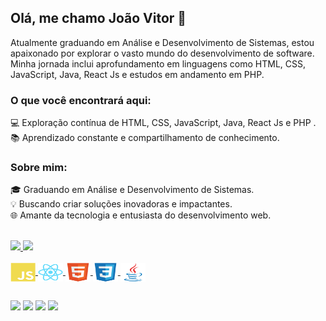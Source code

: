 ## Olá, me chamo João Vitor 👋


Atualmente graduando em Análise e Desenvolvimento de Sistemas, estou apaixonado por explorar o vasto mundo do desenvolvimento de software. Minha jornada inclui aprofundamento em linguagens como HTML, CSS, JavaScript, Java, React Js e estudos em andamento em PHP.


### O que você encontrará aqui:

💻 Exploração contínua de HTML, CSS, JavaScript, Java, React Js e PHP .<br>
📚 Aprendizado constante e compartilhamento de conhecimento. <br>

### Sobre mim:

🎓 Graduando em Análise e Desenvolvimento de Sistemas. <br>
💡 Buscando criar soluções inovadoras e impactantes. <br>
🌐 Amante da tecnologia e entusiasta do desenvolvimento web. <br>

<br>

<div>
  <a href="https://JOAOVITORNOGUEIRA">
  <img height="180em" src="https://github-readme-stats.vercel.app/api?username=JOAOVITORNOGUEIRA&show_icons=true&theme=dracula&include_all_commits=true&count_private=true"/>
  <img height="180em" src="https://github-readme-stats.vercel.app/api/top-langs/?username=JOAOVITORNOGUEIRA&layout=compact&langs_count=16&theme=dracula"/>
</div>

<div style="display: inline_block"><br>
  <img align="center" alt="JVN-Js" height="30" width="40" src="https://raw.githubusercontent.com/devicons/devicon/master/icons/javascript/javascript-plain.svg">
  <img align="center" alt="JVN-React" height="30" width="40" src="https://raw.githubusercontent.com/devicons/devicon/master/icons/react/react-original.svg">
  <img align="center" alt="JVN-HTML" height="30" width="40" src="https://raw.githubusercontent.com/devicons/devicon/master/icons/html5/html5-original.svg">
  <img align="center" alt="JVN-CSS" height="30" width="40" src="https://raw.githubusercontent.com/devicons/devicon/master/icons/css3/css3-original.svg">
  <img align="center" alt="JVN-CSS" height="30" width="40" src="https://raw.githubusercontent.com/devicons/devicon/master/icons/java/java-original.svg">
</div>

##

<div>
  <a href="https://www.instagram.com/jaumvitor20/" target="_blank"><img src="https://img.shields.io/badge/-Instagram-%23E4405F?style=for-the-badge&logo=instagram&logoColor=white" target="_blank"></a>
  <a href="https://discord.gg/HEkUpdWQ" target="_blank"><img src="https://img.shields.io/badge/Discord-7289DA?style=for-the-badge&logo=discord&logoColor=white" target="_blank"></a> 
  <a href = "mailto: joaovsn20@outlook.com"><img src="https://img.shields.io/badge/Microsoft_Outlook-0078D4?style=for-the-badge&logo=microsoft-outlook&logoColor=white"_blank"></a>
  <a href="https://www.linkedin.com/in/jo%C3%A3o-vitor-nogueira/" target="_blank"><img src="https://img.shields.io/badge/-LinkedIn-%230077B5?style=for-the-badge&logo=linkedin&logoColor=white" target="_blank"></a> 
</div>
